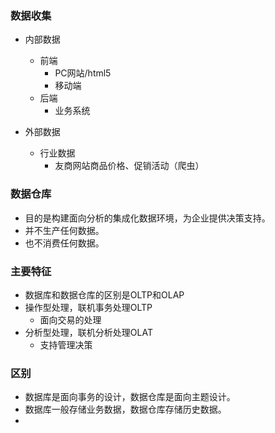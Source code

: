 ### 数据收集
- 内部数据
    - 前端
        - PC网站/html5
        - 移动端
    - 后端
        - 业务系统

- 外部数据
    - 行业数据
        - 友商网站商品价格、促销活动（爬虫）


### 数据仓库
- 目的是构建面向分析的集成化数据环境，为企业提供决策支持。
- 并不生产任何数据。
- 也不消费任何数据。

### 主要特征
- 数据库和数据仓库的区别是OLTP和OLAP
- 操作型处理，联机事务处理OLTP
    - 面向交易的处理
- 分析型处理，联机分析处理OLAT
    - 支持管理决策

### 区别
- 数据库是面向事务的设计，数据仓库是面向主题设计。
- 数据库一般存储业务数据，数据仓库存储历史数据。
- 